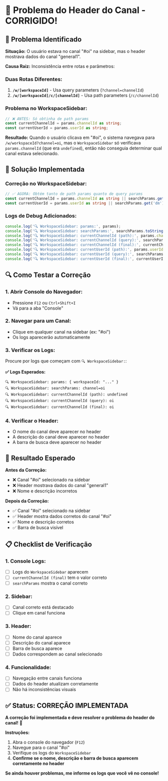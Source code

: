 # 🔧 Problema do Header do Canal - CORRIGIDO!

## 🎯 Problema Identificado

**Situação:** O usuário estava no canal "#oi" na sidebar, mas o header mostrava dados do canal "general1".

**Causa Raiz:** Inconsistência entre rotas e parâmetros:

### **Duas Rotas Diferentes:**
1. **`/w/[workspaceId]`** - Usa query parameters (`?channel=channelId`)
2. **`/w/[workspaceId]/c/[channelId]`** - Usa path parameters (`/c/channelId`)

### **Problema no WorkspaceSidebar:**
```typescript
// ❌ ANTES: Só obtinha de path params
const currentChannelId = params.channelId as string;
const currentUserId = params.userId as string;
```

**Resultado:** Quando o usuário clicava em "#oi", o sistema navegava para `/w/workspaceId?channel=oi`, mas o `WorkspaceSidebar` só verificava `params.channelId` (que era `undefined`), então não conseguia determinar qual canal estava selecionado.

## 🔧 Solução Implementada

### **Correção no WorkspaceSidebar:**
```typescript
// ✅ AGORA: Obtém tanto de path params quanto de query params
const currentChannelId = params.channelId as string || searchParams.get('channel');
const currentUserId = params.userId as string || searchParams.get('dm');
```

### **Logs de Debug Adicionados:**
```typescript
console.log('🔍 WorkspaceSidebar: params:', params);
console.log('🔍 WorkspaceSidebar: searchParams:', searchParams.toString());
console.log('🔍 WorkspaceSidebar: currentChannelId (path):', params.channelId);
console.log('🔍 WorkspaceSidebar: currentChannelId (query):', searchParams.get('channel'));
console.log('🔍 WorkspaceSidebar: currentChannelId (final):', currentChannelId);
console.log('🔍 WorkspaceSidebar: currentUserId (path):', params.userId);
console.log('🔍 WorkspaceSidebar: currentUserId (query):', searchParams.get('dm'));
console.log('🔍 WorkspaceSidebar: currentUserId (final):', currentUserId);
```

## 🔍 Como Testar a Correção

### **1. Abrir Console do Navegador:**
- Pressione `F12` ou `Ctrl+Shift+I`
- Vá para a aba "Console"

### **2. Navegar para um Canal:**
- Clique em qualquer canal na sidebar (ex: "#oi")
- Os logs aparecerão automaticamente

### **3. Verificar os Logs:**
Procure por logs que começam com `🔍 WorkspaceSidebar:`:

**✅ Logs Esperados:**
```
🔍 WorkspaceSidebar: params: { workspaceId: "..." }
🔍 WorkspaceSidebar: searchParams: channel=oi
🔍 WorkspaceSidebar: currentChannelId (path): undefined
🔍 WorkspaceSidebar: currentChannelId (query): oi
🔍 WorkspaceSidebar: currentChannelId (final): oi
```

### **4. Verificar o Header:**
- O nome do canal deve aparecer no header
- A descrição do canal deve aparecer no header
- A barra de busca deve aparecer no header

## 🎯 Resultado Esperado

**Antes da Correção:**
- ❌ Canal "#oi" selecionado na sidebar
- ❌ Header mostrava dados do canal "general1"
- ❌ Nome e descrição incorretos

**Depois da Correção:**
- ✅ Canal "#oi" selecionado na sidebar
- ✅ Header mostra dados corretos do canal "#oi"
- ✅ Nome e descrição corretos
- ✅ Barra de busca visível

## 📋 Checklist de Verificação

### **1. Console Logs:**
- [ ] Logs do `WorkspaceSidebar` aparecem
- [ ] `currentChannelId (final)` tem o valor correto
- [ ] `searchParams` mostra o canal correto

### **2. Sidebar:**
- [ ] Canal correto está destacado
- [ ] Clique em canal funciona

### **3. Header:**
- [ ] Nome do canal aparece
- [ ] Descrição do canal aparece
- [ ] Barra de busca aparece
- [ ] Dados correspondem ao canal selecionado

### **4. Funcionalidade:**
- [ ] Navegação entre canais funciona
- [ ] Dados do header atualizam corretamente
- [ ] Não há inconsistências visuais

## ✅ Status: CORREÇÃO IMPLEMENTADA

**A correção foi implementada e deve resolver o problema do header do canal!** 🎉

**Instruções:**
1. Abra o console do navegador (`F12`)
2. Navegue para o canal "#oi"
3. Verifique os logs do `WorkspaceSidebar`
4. **Confirme se o nome, descrição e barra de busca aparecem corretamente no header**

**Se ainda houver problemas, me informe os logs que você vê no console!**
